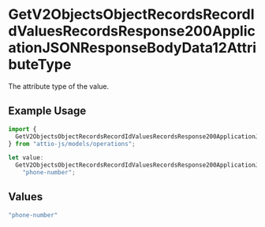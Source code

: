 # GetV2ObjectsObjectRecordsRecordIdValuesRecordsResponse200ApplicationJSONResponseBodyData12AttributeType

The attribute type of the value.

## Example Usage

```typescript
import {
  GetV2ObjectsObjectRecordsRecordIdValuesRecordsResponse200ApplicationJSONResponseBodyData12AttributeType,
} from "attio-js/models/operations";

let value:
  GetV2ObjectsObjectRecordsRecordIdValuesRecordsResponse200ApplicationJSONResponseBodyData12AttributeType =
    "phone-number";
```

## Values

```typescript
"phone-number"
```